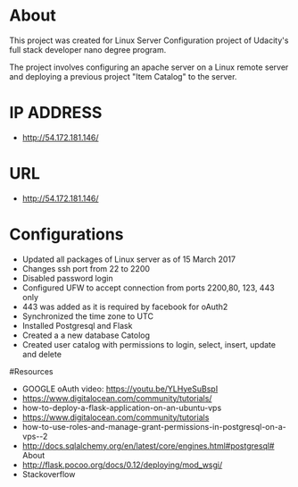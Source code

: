 # About
This project was created for Linux Server Configuration project of Udacity's full stack developer nano degree program.

The project involves configuring an apache server on a Linux remote server and deploying a previous project "Item Catalog" to the server.

# IP ADDRESS
* http://54.172.181.146/

# URL
* http://54.172.181.146/

# Configurations
* Updated all packages of Linux server as of 15 March 2017
* Changes ssh port from 22 to 2200
* Disabled password login
* Configured UFW to accept connection from ports 2200,80, 123, 443 only
* 443 was added as it is required by facebook for oAuth2
* Synchronized the time zone to UTC
* Installed Postgresql and Flask
* Created a a new database Catolog
* Created user catalog with permissions to login, select, insert, update and delete

#Resources
* GOOGLE oAuth video: https://youtu.be/YLHyeSuBspI
* https://www.digitalocean.com/community/tutorials/
* how-to-deploy-a-flask-application-on-an-ubuntu-vps
* https://www.digitalocean.com/community/tutorials
* how-to-use-roles-and-manage-grant-permissions-in-postgresql-on-a-vps--2
* http://docs.sqlalchemy.org/en/latest/core/engines.html#postgresql# About
* http://flask.pocoo.org/docs/0.12/deploying/mod_wsgi/
* Stackoverflow
